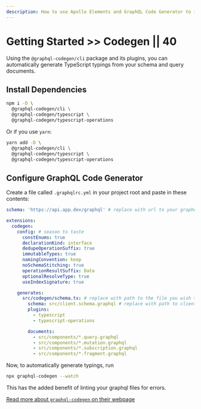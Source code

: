 ```yaml
---
description: How to use Apollo Elements and GraphQL Code Generator to improve the experience of developing with GraphQL and web components.
---
```


# Getting Started >> Codegen || 40

Using the `@graphql-codegen/cli` package and its plugins, you can automatically generate TypeScript typings from your schema and query documents.

## Install Dependencies

```bash copy
npm i -D \
  @graphql-codegen/cli \
  @graphql-codegen/typescript \
  @graphql-codegen/typescript-operations
```

Or if you use `yarn`:

```bash copy
yarn add -D \
  @graphql-codegen/cli \
  @graphql-codegen/typescript \
  @graphql-codegen/typescript-operations
```

## Configure GraphQL Code Generator

Create a file called `.graphqlrc.yml` in your project root and paste in these contents:

```yml copy
schema: 'https://api.app.dev/graphql' # replace with url to your graphql server

extensions:
  codegen:
    config: # season to taste
      constEnums: true
      declarationKind: interface
      dedupeOperationSuffix: true
      immutableTypes: true
      namingConvention: keep
      noSchemaStitching: true
      operationResultSuffix: Data
      optionalResolveType: true
      useIndexSignature: true

    generates:
      src/codegen/schema.ts: # replace with path to the file you wish to generate
        schema: src/client.schema.graphql # replace with path to client-side schema
        plugins:
          - typescript
          - typescript-operations

        documents:
          - src/components/*.query.graphql
          - src/components/*.mutation.graphql
          - src/components/*.subscription.graphql
          - src/components/*.fragment.graphql

```

Now, to automatically generate typings, run

```bash copy
npx graphql-codegen --watch
```

This has the added benefit of linting your graphql files for errors.

[Read more about `graphql-codegen` on their webpage](https://graphql-code-generator.com/)

